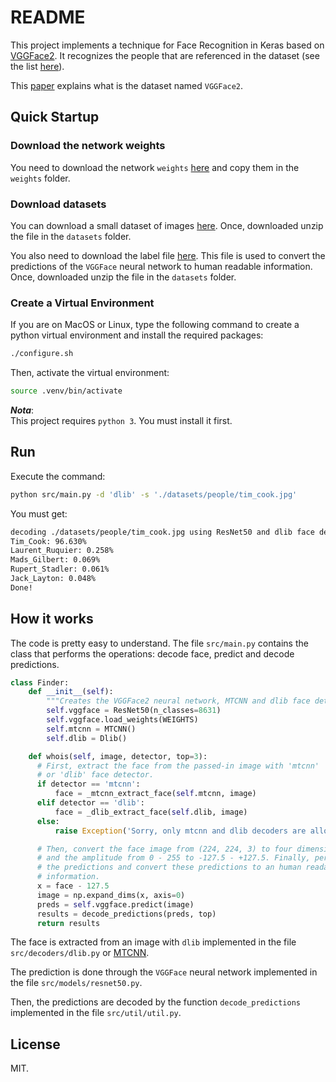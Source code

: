 # README

This project implements a technique for Face Recognition in Keras based on [VGGFace2](http://www.robots.ox.ac.uk/~vgg/data/vgg_face2/). It recognizes the people that are referenced in the dataset (see the list [here](http://www.robots.ox.ac.uk/~vgg/data/vgg_face2/meta/identity_meta.csv)).

This [paper](https://arxiv.org/pdf/1710.08092.pdf) explains what is the dataset named `VGGFace2`.


## Quick Startup

### Download the network weights

You need to download the network `weights` [here](https://drive.google.com/file/d/1niCSaaqbXs6YP1B-DddRFQ7RAWsU8OW_/view?usp=sharing) and copy them in the `weights` folder.

### Download datasets

You can download a small dataset of images [here](https://drive.google.com/file/d/1m71-uiPA67NPPXqAfQwHVpdk79Ppj9vE/view?usp=sharing). Once, downloaded unzip the file in the `datasets` folder.

You also need to download the label file [here](https://drive.google.com/file/d/14-omxZDlz16zr1Xb15QkRfaPlu3NxSHA/view?usp=sharing). This file is used to convert the predictions of the `VGGFace` neural network to human readable information. Once, downloaded unzip the file in the `datasets` folder.

### Create a Virtual Environment

If you are on MacOS or Linux, type the following command to create a python virtual environment and install the required packages:

```bash
./configure.sh
```

Then, activate the virtual environment:

```bash
source .venv/bin/activate
```

***Nota***:
<br>This project requires `python 3`. You must install it first.


## Run

Execute the command:

```bash
python src/main.py -d 'dlib' -s './datasets/people/tim_cook.jpg'
```

You must get:

```bash
decoding ./datasets/people/tim_cook.jpg using ResNet50 and dlib face detector ...
Tim_Cook: 96.630%
Laurent_Ruquier: 0.258%
Mads_Gilbert: 0.069%
Rupert_Stadler: 0.061%
Jack_Layton: 0.048%
Done!
```

## How it works

The code is pretty easy to understand. The file `src/main.py` contains the class that performs the operations: decode face, predict and decode predictions.

```python
class Finder:
    def __init__(self):
        """Creates the VGGFace2 neural network, MTCNN and dlib face detectors."""
        self.vggface = ResNet50(n_classes=8631)
        self.vggface.load_weights(WEIGHTS)
        self.mtcnn = MTCNN()
        self.dlib = Dlib()

    def whois(self, image, detector, top=3):
      # First, extract the face from the passed-in image with 'mtcnn'
      # or 'dlib' face detector.
      if detector == 'mtcnn':
          face = _mtcnn_extract_face(self.mtcnn, image)
      elif detector == 'dlib':
          face = _dlib_extract_face(self.dlib, image)
      else:
          raise Exception('Sorry, only mtcnn and dlib decoders are allowed!')

      # Then, convert the face image from (224, 224, 3) to four dimensions,
      # and the amplitude from 0 - 255 to -127.5 - +127.5. Finally, perform
      # the predictions and convert these predictions to an human readable
      # information.
      x = face - 127.5
      image = np.expand_dims(x, axis=0)
      preds = self.vggface.predict(image)
      results = decode_predictions(preds, top)
      return results
```

The face is extracted from an image with `dlib` implemented in the file `src/decoders/dlib.py` or [MTCNN](https://github.com/ipazc/mtcnn).

The prediction is done through the `VGGFace` neural network implemented in the file `src/models/resnet50.py`.

Then, the predictions are decoded by the function `decode_predictions` implemented in the file `src/util/util.py`.


## License

MIT.
